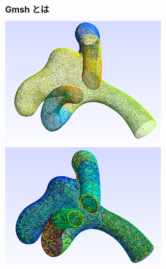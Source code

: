 # Gmsh とは

<p align="center">
  <img src="https://github.com/tailup7/howtoVM/blob/main/pictures/aneurysm_stl.png" alt="meshing" width="1000"/>
</p>


<p align="center">
  <img src="https://github.com/tailup7/howtoVM/blob/main/pictures/aneurysm_msh.png" alt="meshing" width="1000"/>
</p>
